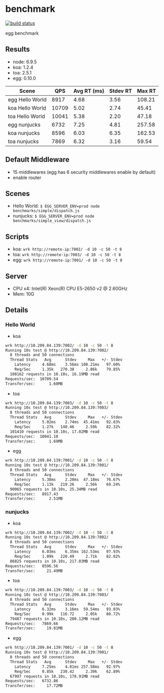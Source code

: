 # benchmark

[![build status][travis-image]][travis-url]

[travis-image]: https://img.shields.io/travis/eggjs/benchmark.svg?style=flat-square
[travis-url]: https://travis-ci.org/eggjs/benchmark

egg benchmark

## Results

- node: 6.9.5
- koa: 1.2.4
- toa: 2.5.1
- egg: 0.10.0

Scene | QPS | Avg RT (ms) | Stdev RT | Max RT
---   | --- | ---         | ---      | ---
egg Hello World | 8917 | 4.68 | 3.56 | 108.21
koa Hello World | 10709 | 5.02 | 2.74 | 45.41
toa Hello World | 10041 | 5.38 | 2.20 | 47.18
egg nunjucks | 6732 | 7.25 | 4.81 | 257.58
koa nunjucks | 8596 | 6.03 | 6.35 | 162.53
toa nunjucks | 7869 | 6.32 | 3.16 | 59.54

## Default Middleware

- 15 middlewares (egg has 6 security middlewares enable by default)
- enable router

## Scenes

- Hello World: `$ EGG_SERVER_ENV=prod node benchmarks/simple/dispatch.js`
- nunjucks: `$ EGG_SERVER_ENV=prod node benchmarks/simple_view/dispatch.js`

## Scripts

- koa: `wrk http://remote-ip:7002/ -d 10 -c 50 -t 8`
- toa: `wrk http://remote-ip:7003/ -d 10 -c 50 -t 8`
- egg: `wrk http://remote-ip:7001/ -d 10 -c 50 -t 8`

## Server

- CPU x4: Intel(R) Xeon(R) CPU E5-2650 v2 @ 2.60GHz
- Mem: 10G

## Details

### Hello World

- koa

```bash
wrk http://10.209.84.139:7002/ -d 10 -c 50 -t 8
Running 10s test @ http://10.209.84.139:7002/
  8 threads and 50 connections
  Thread Stats   Avg      Stdev     Max   +/- Stdev
    Latency     4.68ms    3.56ms 108.21ms   97.60%
    Req/Sec     1.35k   270.38     2.86k    79.85%
  108162 requests in 10.10s, 16.19MB read
Requests/sec:  10709.54
Transfer/sec:      1.60MB
```

- toa

```bash
wrk http://10.209.84.139:7003/ -d 10 -c 50 -t 8
Running 10s test @ http://10.209.84.139:7003/
  8 threads and 50 connections
  Thread Stats   Avg      Stdev     Max   +/- Stdev
    Latency     5.02ms    2.74ms  45.41ms   92.83%
    Req/Sec     1.27k   140.46     2.59k    82.32%
  101410 requests in 10.10s, 17.02MB read
Requests/sec:  10041.10
Transfer/sec:      1.69MB
```

- egg

```bash
wrk http://10.209.84.139:7001/ -d 10 -c 50 -t 8
Running 10s test @ http://10.209.84.139:7001/
  8 threads and 50 connections
  Thread Stats   Avg      Stdev     Max   +/- Stdev
    Latency     5.38ms    2.20ms  47.18ms   76.67%
    Req/Sec     1.13k   219.26     2.56k    69.24%
  90065 requests in 10.10s, 25.34MB read
Requests/sec:   8917.43
Transfer/sec:      2.51MB
```

### nunjucks

- koa

```bash
wrk http://10.209.84.139:7002/ -d 10 -c 50 -t 8
Running 10s test @ http://10.209.84.139:7002/
  8 threads and 50 connections
  Thread Stats   Avg      Stdev     Max   +/- Stdev
    Latency     6.03ms    6.35ms 162.53ms   97.93%
    Req/Sec     1.09k   220.49     2.71k    82.02%
  86825 requests in 10.10s, 217.03MB read
Requests/sec:   8596.56
Transfer/sec:     21.49MB
```

- toa

```bash
wrk http://10.209.84.139:7003/ -d 10 -c 50 -t 8
Running 10s test @ http://10.209.84.139:7003/
  8 threads and 50 connections
  Thread Stats   Avg      Stdev     Max   +/- Stdev
    Latency     6.32ms    3.16ms  59.54ms   93.03%
    Req/Sec     0.99k   116.72     2.05k    80.72%
  79487 requests in 10.10s, 200.12MB read
Requests/sec:   7869.66
Transfer/sec:     19.81MB
```

- egg

```bash
wrk http://10.209.84.139:7001/ -d 10 -c 50 -t 8
Running 10s test @ http://10.209.84.139:7001/
  8 threads and 50 connections
  Thread Stats   Avg      Stdev     Max   +/- Stdev
    Latency     7.25ms    4.81ms 257.58ms   92.97%
    Req/Sec     0.85k   230.42     2.39k    62.89%
  67997 requests in 10.10s, 178.91MB read
Requests/sec:   6732.86
Transfer/sec:     17.72MB
```
